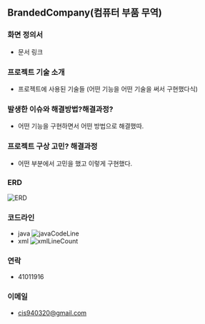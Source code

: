 ## BrandedCompany(컴퓨터 부품 무역)

### 화면 정의서
*  문서 링크

### 프로젝트 기술 소개 
*  프로젝트에 사용된 기술들 (어떤 기능을 어떤 기술을 써서 구현했다식)

### 발생한 이슈와 해결방법?해결과정?
*  어떤 기능을 구현하면서 어떤 방법으로 해결했따.

### 프로젝트 구상 고민? 해결과정
*  어떤 부분에서 고민을 했고 이렇게 구현했다.

### ERD
![ERD](https://user-images.githubusercontent.com/49363880/181417239-2bd53605-6fc7-4cab-b43a-30f326758c63.PNG)

### 코드라인
* java
![javaCodeLine](https://user-images.githubusercontent.com/49363880/181418393-cc347d27-2983-4e62-bf5b-6ee0244ec48c.PNG)
* xml
![xmlLineCount](https://user-images.githubusercontent.com/49363880/181418451-2a136115-9ea9-4a67-96fb-9040e29d209c.JPG)
### 연락
* 41011916
### 이메일
* cis940320@gmail.com
